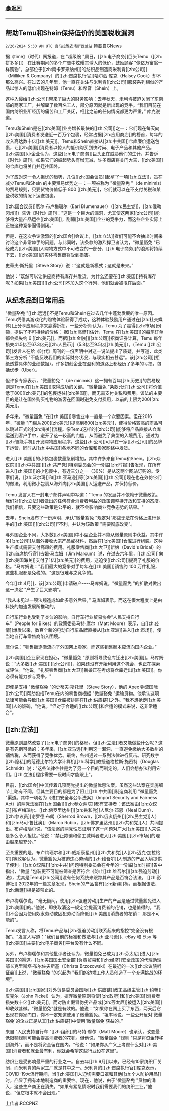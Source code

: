 ###  [:house:返回](README.md)
---


## 帮助Temu和Shein保持低价的美国税收漏洞
`2/26/2024 5:30 AM UTC 喜马拉雅农场新西兰站` [轉載自GNews](https://gnews.org/articles/2341145)

据《time》（时代）网报道，在 "超级碗 "周日，[[zh:电子商务]]巨头Temu（[[zh:拼多多]]） 在比赛期间的多个广告中炫耀其诱人的低价，鼓励顾客 "像亿万富翁一样购物"。总部位于[[zh:南卡罗来纳州]]的纺织品制造商米利肯[[zh:公司]]（Milliken & Company）的[[zh:首席执行官]]哈尔西·库克（Halsey Cook）却不那么高兴。在过去的几年里，他一直在关注与米利肯[[zh:公司]]服装系列相似的产品以惊人的低价出现在特姆（Temu）和希音（Shein）上。

这种入侵给[[zh:公司]]带来了巨大的财务影响：去年秋天，米利肯被迫关闭了东南部的两家工厂，并解雇了数百名工人，部分原因就是新出现的竞争。“我们目前在国内纺织业所经历的痛苦和工厂关闭，相比之前的任何情况都更为严重，” 库克说道。

Temu和Shein是在[[zh:美国]]业务增长最快的[[zh:公司]]之一：它们现在每天向[[zh:美国]]消费者发送近一百万个包裹，经常占据[[zh:应用商店]]的榜首，每年的收入高达数十亿[[zh:美元]]。Temu和Shein直接从[[zh:中共国]]仓库廉价运送包裹，让[[zh:美国]]消费者以惊人的低价购买到快时尚、电子产品和其他产品。[[zh:美国]]小企业认为，这些[[zh:电子商务]]巨头正在威胁他们的生计，并告诉《时代》周刊，如果它们的崛起势头有增无减，许多商店将关门大吉，[[zh:美国]]的仓库也将关门并迁往国外。

为了应对这一令人担忧的趋势，几位[[zh:国会议员]]起草了一项[[zh:立法]]，旨在减少Temu和Shein 的主要贸易优势之一：一项被称为 "微量豁免 "（de minimis）的贸易规则，只要货物价值低于 800 [[zh:美元]]，它们就可以在不支付关税和某些税收的情况下运送包裹。

[[zh:国会议员]]厄尔·布卢梅瑙尔（Earl Blumenauer）（[[zh:民主党]]，[[zh:俄勒冈州]]）告诉《时代》周刊："这是一个巨大的漏洞，尤其使这两家[[zh:公司]]能够将大量产品运往[[zh:美国]]，削弱[[zh:美国]]企业的竞争力，而这些企业实际上正被这种竞争逼得倒闭。”

但是，在这次争论激烈的[[zh:国会]]会议上，[[zh:立法]]者们可能不会抽出时间来讨论这个非常棘手的问题。与此同时，该条款的激烈捍卫者认为，"微量豁免 "已经成为[[zh:美国]]人购物方式中不可改变的一部分，[[zh:电子商务]]的浪潮将持续下去，[[zh:美国]]的实体零售商将受到损害。

史蒂夫·斯托里（Steve Story）说：“这就是新模式；这就是未来。”

他说：“既然可以让供应商持有库存并发货，为什么还要在[[zh:美国]]持有库存呢？如果[[zh:美国]][[zh:公司]]不加入这个行列，他们就会被甩在后面。”

## 从纪念品到日常用品

"微量豁免 "[[zh:远远]]不是Temu和Shein在过去几年中蓬勃发展的唯一原因。Temu凭借其游戏化的购物体验获得了成功，这种体验鼓励用户通过在[[zh:社交媒体]]上分享应用程序来赢得折扣。一些分析师认为，Temu 为了赢得[[zh:市场]]份额，提供了不可持续的价格： 据[[zh:高盛]]估计，Temu 在[[zh:美国]]的每笔订单都会损失约 6 [[zh:美元]]，而据[[zh:金融]][[zh:公司]]招商证券计算，Temu 每年损失41.5亿至67.3亿元[[zh:人民币]]（5.8亿至9.5亿[[zh:美元]]）。(Temu [[zh:公司]]发言人在给《时代》周刊的一份声明中对这一说法提出了质疑，并写道，此类第三方分析 "不能反映我们的实际财务状况，与现实相去甚远"。该[[zh:公司]]拒绝透露具体的业绩数据）。许多初创企业在盈利的道路上都经历了多年的亏损，包括优步（Uber）。

但许多专家表示，"微量豁免 "（de minimis）这一拥有百年[[zh:历史]]的贸易规则是Temu在[[zh:美国]]取得成功的关键。"微量豁免 "条款允许[[zh:公司]]将价值低于800[[zh:美元]]的包裹运往[[zh:美国]]，而无需支付关税和费用。该法的主要目的是让在国外购买礼物的游客在回国时避免支付费用，以前的上限为200[[zh:美元]]。

多年来，"微量豁免 "在[[zh:美国]]零售业中一直是一个次要因素。但在2016年，"微量 "门槛从200[[zh:美元]]提高到800[[zh:美元]]，使得价格较高的商品可以跳过正式的[[zh:海关]]流程。像Temu这样的[[zh:公司]]能够将产品直接从仓库运送到客户手中，避开了这一较高的门槛，从而避免了典型的入境费用。通过为[[zh:智能手机]]开发购物应用程序，这些[[zh:公司]]可以在一家[[zh:公司]]的品牌下运营，同时从[[zh:中共国]]各地不同的仓库和卖家网络中发货。

进入[[zh:美国]]的小额包裹数量急剧增加，其中许多来自Temu和Shein。[[zh:众议院]][[zh:中共国]][[zh:共产党]]特别委员会的一份临[[zh:时报]]告发现，在所有进入[[zh:美国]]的小包裹中，有近三分之一（30%）是从这两个网站订购的。专家们说，[[zh:沃尔玛]]和[[zh:亚马逊]]等[[zh:美国]][[zh:公司]]现在也在效仿它们的做法，利用微小包裹从海外向[[zh:美国]]人运送产品，并保持低价。

Temu 发言人在一封电子邮件声明中写道："Temu 的发展并不依赖于微量政策。我们对[[zh:立法]]者做出的任何符合消费者利益的政策调整持开放和支持的态度。我们相信，只要这些政策是公平的，就不会影响商业竞争态势的结果。"

去年，Shein发布了一份声明，承认"微量豁免 "规定对“那些无法在价格上进行竞争的[[zh:美国]][[zh:公司]]”不利，并认为该政策 "需要彻底改变"。

与外国企业不同，大多数[[zh:美国]]中小型企业并不能从微量原则中获益。其中许多[[zh:公司]]从海外接收大宗产品或材料，然后在[[zh:美国]]仓库进行组装。这种生产模式需要支付高昂的费用。礼服零售商[[zh:大卫]]新娘（David's Bridal）的[[zh:首席执行官]]吉姆·马库姆（Jim Marcum）说，在过去六年里，[[zh:公司]]向[[zh:美国海关]]支付了1亿[[zh:美元]]的费用，这迫使[[zh:公司]]提高了礼服的价格。"马库姆说："我们最大的竞争对手每年在[[zh:美国]]销售约 100 万件礼服，这些礼服都是免税的。"这是很难与之竞争的。

今年[[zh:4月]]，该[[zh:公司]]申请破产\----马库姆说，"微量豁免 "的扩散对做出这一决定 "产生了巨大影响"。

“我从未见过一项法规造成如此多意外后果，” 马库姆表示。而这在很大程度上是由科技的加速发展所推动的。

自行车行业也受到了类似的影响。自行车行业贸易协会“人民支持自行车”（People for Bikes）的政策委员马特·摩尔（Matt Moore）表示，自[[zh:疫情]]爆发以来，数百个新的电动自行车品牌直接从[[zh:亚洲]]进入[[zh:市场]]，使当地自行车零售商陷入困境。

摩尔说："销售额逐渐流向了外国网上卖家，而这些销售额本应流向国内企业。”

[[zh:美国]]企业家现在担心，"微量豁免  "原则将导致仓库迁出[[zh:美国]]。马库姆说：“大多数[[zh:美国]][[zh:公司]]，如果还没有开始利用这个机会，也正在探索或评估。"他说，"礼服零售商[[zh:大卫]]新娘正在考虑将仓库迁出[[zh:美国]]。你必须有能力参与竞争。"

即使是支持 "微量豁免 "的史蒂夫·斯托里（Steve Story），他的 Apex 物流国际[[zh:公司]]帮助包括Temu在内的零售商根据 "微量豁免 "运输货物。他承认这项法律可能会导致[[zh:美国]]仓库被排除在[[zh:供应链]]之外。"我不想抢走[[zh:美国]]人的饭碗，"他说。"但对于合适的[[zh:公司]]和合适的模式来说，这非常适合"。

## [[zh:立法]]

微量原则显然改变了[[zh:电子商务]]的格局。但[[zh:立法]]者又能做些什么呢？这是有先例可循的：多年来，[[zh:亚马逊]]利用这一漏洞，一直避免缴纳大多数州的销售税，从而获得了竞争优势。最终，各州通过一系列法律进行反击。研究数字[[zh:隐私]]的范德比尔特大学计算机[[zh:科学]]教授道格拉斯·施密特（Douglas Schmidt）说："这些法律往往是为了另一个目的而制定的，人们会想办法利用它们。[[zh:立法]]程序需要一段时间才能跟上"。

目前，[[zh:国会]]中流传着几项两党提出的微量优惠法案。虽然这些法案在实施细节上略有不同，但其主要目的都是为了阻止[[zh:中共国]]制造商利用 "微量豁免 "渠道。其中一项名为《进口安全与公平法案》（Import Security and Fairness Act）的两党法案在[[zh:国会]][[zh:参众两院]]都有支持者：该法案由[[zh:众议员]]布卢梅瑙尔、[[zh:佛罗里达州]][[zh:共和党]]人尼尔·邓恩（Neal Dunn）、[[zh:参议员]]谢罗德·布朗（Sherrod Brown，[[zh:俄亥俄州]][[zh:民主党]]人）和[[zh:马可·鲁比奥]]（Marco Rubio，[[zh:佛罗里达州]][[zh:共和党]]人）共同提出。布卢梅瑙尔说，“该法案的两党性质证明了这一问题对广大[[zh:美国]]人来说是多么令人担忧。”他说：“禁止欺骗和偷工减料者进入[[zh:美国]][[zh:市场]]的理由越来越充分。”

至关重要的是，布卢梅瑙尔和[[zh:威斯康星州]][[zh:共和党]]人[[zh:迈克·加拉格尔]]等政客认为，微量豁免为被迫违心劳动的[[zh:维吾尔]]人制造的产品入境提供了便利。[[zh:众议院]][[zh:中共]]问题特别委员会在今年的一份临[[zh:时报]]告中指出，"微量 "包装更不可能被筛查是否符合《防止[[zh:维吾尔]][[zh:强迫劳动]]法》，尤其是Temu[[zh:公司]]没有任何系统来跟踪其产品是否符合该法。 [[zh:彭博社]] 2022年的一篇文章发现，Shein的产品含有[[zh:新疆]]棉，而根据该法，[[zh:新疆]]棉是被禁止的。

布卢梅瑙尔说，“毫无疑问，使用[[zh:强迫劳动]]生产的产品是通过微量豁免进入[[zh:美国]]的。”他说，即使取消这一规定会提高消费者的花销，也是值得的。"我们不会因为使用奴隶劳动或囚犯劳动而降低[[zh:美国]]消费者的花销： 那是不可能的"。

Temu发言人称，将Temu产品与[[zh:强迫劳动]]联系起来的指控"完全没有根据"。"发言人写道："我们目前的标准和做法与[[zh:亚马逊]]、eBay 和 Etsy 等[[zh:美国]]主要[[zh:电子商务]]平台没有什么不同。

另外，布卢梅瑙尔和其他批评者还认为，微量豁免已成为[[zh:芬太尼]]进入[[zh:美国]]的渠道。[[zh:美国国土安全部]]负责贸易和[[zh:经济]]安全政策的代理助理部长克里斯塔·布尔佐夫斯基（Christa Brzozowski）在最近的一次[[zh:众议院听证会]]上说，"微量豁免 "的兴起为 "我们的边境工作人员创造了一个充满挑战的环境"。

[[zh:美国]][[zh:国家]]对外贸易委员会国际[[zh:供应链]]政策高级主管[[zh:约翰]]·皮克尔（John Pickel）认为，摒弃微量原则将使[[zh:政府]]和[[zh:美国]]消费者损失数十亿[[zh:美元]]，而对防止假冒伪劣产品或[[zh:芬太尼]]被运入[[zh:美国]]却收效甚微。"微量豁免"就是有效的。他说："如果你在网上买了东西，两天后它出现在你家门口，你不一定知道使用了微量豁免。“坦率地说，一些公开反对'微量豁免'的企业正是从其[[zh:供应链]]中使用'微量豁免'获益的。”

来自 "人民支持自行车 "[[zh:组织]]的马特·摩尔（Matt Moore）也承认，改变最低限额规则可能会提高消费者的花销。但他说，"微量豁免 "规则 "只是将资金转移到海外”，而不是将资金留在国内。"他说："如果你从广义上考虑什么对[[zh:美国]]消费者和就业最有利，你就会希望这些行业设在这里"。

纺织业是受影响最严重的行业之一。自去年[[zh:9月]]以来，已经有10家纺织厂关闭，而米利肯的两家工厂就是其中之一。米利肯的[[zh:首席执行官]]库克表示，COVID-19大流行期间，当[[zh:美国]]人迫切需要口罩和其他[[zh:个人防护用品]]时，凸显了拥有本地制造商的重要性。现在，他说，由于"微量豁免 "货物的涌入，这些生产商正在消失。“如果有紧急情况时我们需要我们的纺织工业，”他说，“但它根本就不会出现。”

上传者:RCCPNZ
